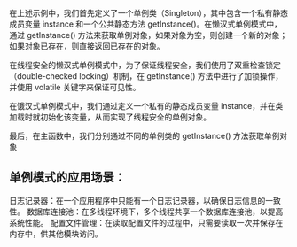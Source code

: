 
在上述示例中，我们首先定义了一个单例类（Singleton），其中包含一个私有静态成员变量 instance 和一个公共静态方法 getInstance()。在懒汉式单例模式中，通过 getInstance() 方法来获取单例对象，如果对象为空，则创建一个新的对象；如果对象已存在，则直接返回已存在的对象。

在线程安全的懒汉式单例模式中，为了保证线程安全，我们使用了双重检查锁定（double-checked locking）机制，在 getInstance() 方法中进行了加锁操作，并使用 volatile 关键字来保证可见性。

在饿汉式单例模式中，我们通过定义一个私有的静态成员变量 instance，并在类加载时就初始化该变量，从而实现了线程安全的单例对象。

最后，在主函数中，我们分别通过不同的单例类的 getInstance() 方法获取单例对象

## 单例模式的应用场景：

日志记录器：在一个应用程序中只能有一个日志记录器，以确保日志信息的一致性。
数据库连接池：在多线程环境下，多个线程共享一个数据库连接池，以提高系统性能。
配置文件管理：在读取配置文件的过程中，只需要读取一次并保存在内存中，供其他模块访问。

